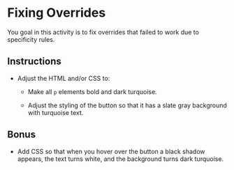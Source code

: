 # Fixing Overrides

You goal in this activity is to fix overrides that failed to work due to specificity rules.

## Instructions

- Adjust the HTML and/or CSS to:

  - Make all `p` elements bold and dark turquoise.

  - Adjust the styling of the button so that it has a slate gray background with turquoise text.

## Bonus

- Add CSS so that when you hover over the button a black shadow appears, the text turns white, and the background turns dark turquoise.
